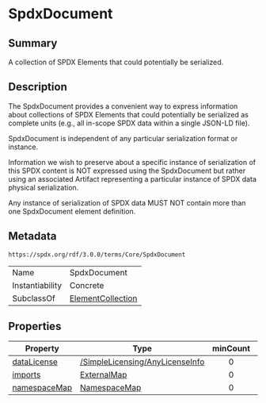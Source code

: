 <!-- Automatically generated by spec-parser v2.1.0 on 2024-06-17T10:36:57.838737+00:00 -->
<!-- SPDX-License-Identifier: Community-Spec-1.0 -->

# SpdxDocument

## Summary

A collection of SPDX Elements that could potentially be serialized.


## Description

The SpdxDocument provides a convenient way to express information about
collections of SPDX Elements that could potentially be serialized as complete
units (e.g., all in-scope SPDX data within a single JSON-LD file).

SpdxDocument is independent of any particular serialization format or instance.

Information we wish to preserve about a specific instance of serialization of
this SPDX content is NOT expressed using the SpdxDocument but rather using an
associated Artifact representing a particular instance of SPDX data physical
serialization.

Any instance of serialization of SPDX data MUST NOT contain more than one
SpdxDocument element definition.


## Metadata

`https://spdx.org/rdf/3.0.0/terms/Core/SpdxDocument`


| | |
|---|---|
| Name | SpdxDocument |
| Instantiability | Concrete |
| SubclassOf | [ElementCollection](../Classes/ElementCollection.md) |




## Properties

| Property | Type | minCount | maxCount |
|---|---|:---:|:---:|
| [dataLicense](../Properties/dataLicense.md) | [/SimpleLicensing/AnyLicenseInfo](../../SimpleLicensing/Classes/AnyLicenseInfo.md) | 0 | 1 |
| [imports](../Properties/imports.md) | [ExternalMap](../Classes/ExternalMap.md) | 0 | * |
| [namespaceMap](../Properties/namespaceMap.md) | [NamespaceMap](../Classes/NamespaceMap.md) | 0 | * |


